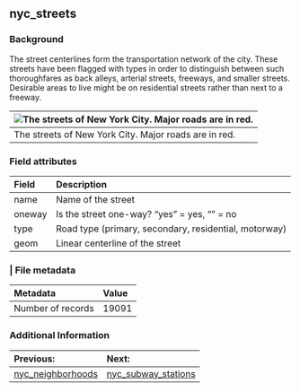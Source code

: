## nyc\_streets

### Background
The street centerlines form the transportation network of the city. These streets have been flagged with types in order to distinguish between such thoroughfares as back alleys, arterial streets, freeways, and smaller streets. Desirable areas to live might be on residential streets rather than next to a freeway.

| ![The streets of New York City. Major roads are in red.](http://workshops.boundlessgeo.com/postgis-intro/_images/nyc_streets.png) |
| :------- |
| The streets of New York City. Major roads are in red. |

### Field attributes
| Field | Description |
| :-------- | :---------- |
| name | Name of the street |
| oneway | 	Is the street one-way? “yes” = yes, “” = no |
| type | Road type (primary, secondary, residential, motorway) |
| geom | Linear centerline of the street |

### | File metadata
| Metadata | Value |
| :------- | :---- |
| Number of records | 19091 |

### Additional Information

| Previous: | Next: |
| :-------- | :---- |
| [nyc_neighborhoods](nyc_neighborhoods.md) | [nyc_subway_stations](nyc_subway_stations.md) |
